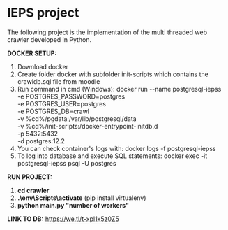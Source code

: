 # IEPS project

The following project is the implementation of the multi threaded web crawler developed in Python.

**DOCKER SETUP:**

1. Download docker
2. Create folder docker with subfolder init-scripts which contains the crawldb.sql file from moodle
3. Run command in cmd (Windows):
   docker run --name postgresql-iepss \
    -e POSTGRES_PASSWORD=postgres \
    -e POSTGRES_USER=postgres \
    -e POSTGRES_DB=crawl \
    -v %cd%/pgdata:/var/lib/postgresql/data \
    -v %cd%/init-scripts:/docker-entrypoint-initdb.d \
    -p 5432:5432 \
    -d postgres:12.2
4. You can check container's logs with: docker logs -f postgresql-iepss
5. To log into database and execute SQL statements: docker exec -it postgresql-iepss psql -U postgres

**RUN PROJECT:**

1. **cd crawler**
1. **.\env\Scripts\activate** (pip install virtualenv)
1. **python main.py "number of workers"**

**LINK TO DB:** https://we.tl/t-xpl1x5z0Z5
